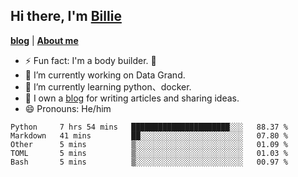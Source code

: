 

## Hi there, I'm [Billie](https://billie52707.cn) 
<strong><a href="https://www.cnblogs.com/billie52707">blog</a></strong> |
  <strong><a href="https://billie52707.cn/about/">About me</a></strong>  

- ⚡  Fun fact: I'm a body builder. 🏃
- 🔭  I’m currently working on Data Grand.
- 🌱  I’m currently learning python、docker.
- 📑  I own a [blog](https://billie52707.cn) for writing articles and sharing ideas.
- 😄  Pronouns: He/him







<!--START_SECTION:waka-->
```text
Python     7 hrs 54 mins   ██████████████████████░░░   88.37 % 
Markdown   41 mins         ██░░░░░░░░░░░░░░░░░░░░░░░   07.80 % 
Other      5 mins          ▒░░░░░░░░░░░░░░░░░░░░░░░░   01.09 % 
TOML       5 mins          ▒░░░░░░░░░░░░░░░░░░░░░░░░   01.03 % 
Bash       5 mins          ▒░░░░░░░░░░░░░░░░░░░░░░░░   00.97 % 
```
<!--END_SECTION:waka-->
